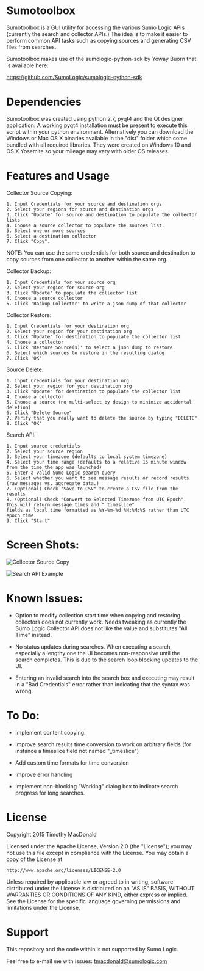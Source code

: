 Sumotoolbox
===========

 Sumotoolbox is a GUI utility for accessing the various Sumo Logic APIs (currently the search
 and collector APIs.) The idea is to make it easier to perform common API tasks such as copying
 sources and generating CSV files from searches.

 Sumotoolbox makes use of the sumologic-python-sdk by Yoway Buorn that is available here:

 https://github.com/SumoLogic/sumologic-python-sdk

Dependencies
============

Sumotoolbox was created using python 2.7, pyqt4 and the Qt designer application. A working pyqt4 installation must be
present to execute this script within your python environment. Alternatively you can download the Windows or Mac OS X
binaries available in the "dist" folder which come bundled with all required libraries. They were created on Windows 10
and OS X Yosemite so your mileage may vary with older OS releases.

Features and Usage
==================

Collector Source Copying:

    1. Input Credentials for your source and destination orgs
    2. Select your regions for source and destination orgs
    3. Click "Update" for source and destination to populate the collector lists
    4. Choose a source collector to populate the sources list.
    5. Select one or more sources
    6. Select a destination collector
    7. Click "Copy".

NOTE: You can use the same credentials for both source and destination to copy sources from one collector to another
within the same org.

Collector Backup:

    1. Input Credentials for your source org
    2. Select your region for source org
    3. Click "Update" to populate the collector list
    4. Choose a source collector
    5. Click 'Backup Collector' to write a json dump of that collector

Collector Restore:

    1. Input Credentials for your destination org
    2. Select your region for your destination org
    3. Click "Update" for destination to populate the collector list
    4. Choose a collector
    5. Click 'Restore Source(s)' to select a json dump to restore
    6. Select which sources to restore in the resulting dialog
    7. Click 'OK'

Source Delete:

    1. Input Credentials for your destination org
    2. Select your region for your destination org
    3. Click "Update" for destination to populate the collector list
    4. Choose a collector
    5. Choose a source (no multi-select by design to minimize accidental deletion)
    6. Click "Delete Source"
    7. Verify that you really want to delete the source by typing "DELETE"
    8. Click "OK"

Search API:

    1. Input source credentials
    2. Select your source region
    3. Select your timezone (defaults to local system timezone)
    4. Select your time range (defaults to a relative 15 minute window from the time the app was launched)
    5. Enter a valid Sumo Logic search query
    6. Select whether you want to see message results or record results (raw messages vs. aggregate data.)
    7. (Optional) Check "Save to CSV" to create a CSV file from the results
    8. (Optional) Check "Convert to Selected Timezone from UTC Epoch". This will return message times and "_timeslice"
    fields as local time formatted as %Y-%m-%d %H:%M:%S rather than UTC epoch time.
    9. Click "Start"

Screen Shots:
=============

![Collector Source Copy](https://github.com/voltaire321/sumologictoolbox/blob/master/screenshots/sumotoolbox_collector_example.png "Source Copy")

![Search API Example](https://github.com/voltaire321/sumologictoolbox/blob/master/screenshots/sumotoolbox_search_example.png "Search API")

Known Issues:
=============

* Option to modify collection start time when copying and restoring collectors does not currently work. Needs tweaking
as currently the Sumo Logic Collector API does not like the value and substitutes "All Time" instead.

* No status updates during searches. When executing a search, especially a lengthy one the UI becomes non-responsive
until the search completes. This is due to the search loop blocking updates to the UI.

* Entering an invalid search into the search box and executing may result in a "Bad Credentials" error rather than
indicating that the syntax was wrong.

To Do:
======

* Implement content copying.

* Improve search results time conversion to work on arbitrary fields (for instance a timeslice field not named
 "_timeslice")

* Add custom time formats for time conversion

* Improve error handling

* Implement non-blocking "Working" dialog box to indicate search progress for long searches.

License
=======

Copyright 2015 Timothy MacDonald

Licensed under the Apache License, Version 2.0 (the "License");
you may not use this file except in compliance with the License.
You may obtain a copy of the License at

    http://www.apache.org/licenses/LICENSE-2.0

Unless required by applicable law or agreed to in writing, software
distributed under the License is distributed on an "AS IS" BASIS,
WITHOUT WARRANTIES OR CONDITIONS OF ANY KIND, either express or implied.
See the License for the specific language governing permissions and
limitations under the License.

Support
=======

This repository and the code within is not supported by Sumo Logic.

Feel free to e-mail me with issues: tmacdonald@sumologic.com
